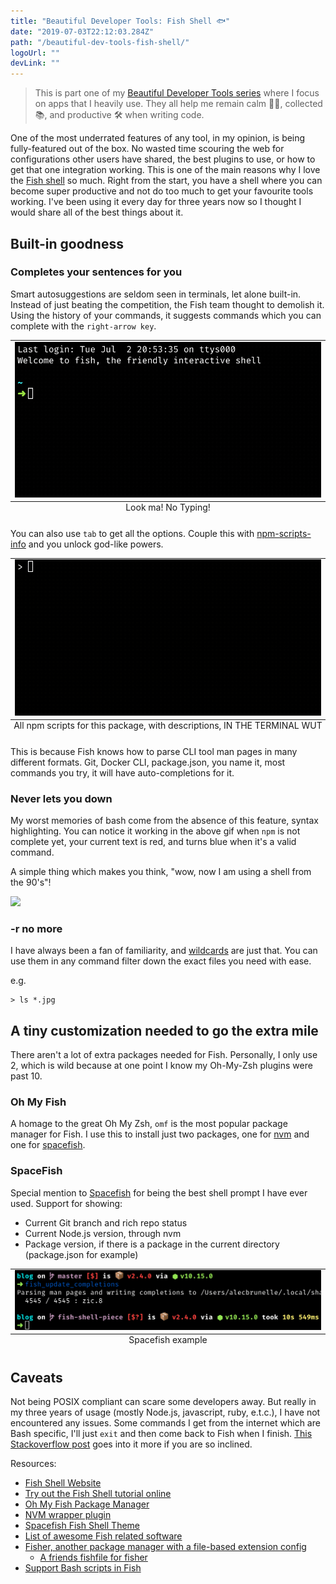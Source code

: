 ```yaml
---
title: "Beautiful Developer Tools: Fish Shell 🐟"
date: "2019-07-03T22:12:03.284Z"
path: "/beautiful-dev-tools-fish-shell/"
logoUrl: ""
devLink: ""
---
```


> This is part one of my [Beautiful Developer Tools series](http://blog.alec.coffee/beautiful-dev-tools/) where I focus on apps that I heavily use. They all help me remain calm 🧘‍♂️, collected 📚, and productive 🛠️ when writing code.

One of the most underrated features of any tool, in my opinion, is being fully-featured out of the box. No wasted time scouring the web for configurations other users have shared, the best plugins to use, or how to get that one integration working. This is one of the main reasons why I love the [Fish shell](https://fishshell.com) so much. Right from the start, you have a shell where you can become super productive and not do too much to get your favourite tools working. I've been using it every day for three years now so I thought I would share all of the best things about it.

## Built-in goodness

### Completes your sentences for you

Smart autosuggestions are seldom seen in terminals, let alone built-in. Instead of just beating the competition, the Fish team thought to demolish it. Using the history of your commands, it suggests commands which you can complete with the `right-arrow key`.

<table class="image">
  <caption align="bottom">Look ma! No Typing!</caption>
  <tr><td><img src="./2019-07-02_20-c66aad9b-0d81-415e-bdaf-154639669382.54.25.gif" alt="example-of-fish-shell-auto-complete"/></td></tr>
</table>

You can also use `tab` to get all the options. Couple this with [npm-scripts-info](https://github.com/srph/npm-scripts-info) and you unlock god-like powers.

<table class="image">
  <caption align="bottom">All npm scripts for this package, with descriptions, IN THE TERMINAL WUT
</caption>
  <tr><td><img src="./2019-07-02_20-cde34afe-a90f-4915-94be-29a4240a6f23.58.14.gif" alt="example-of-fish-shell-tab-complete"/></td></tr>
</table>

This is because Fish knows how to parse CLI tool man pages in many different formats. Git, Docker CLI, package.json, you name it, most commands you try, it will have auto-completions for it.

### Never lets you down

My worst memories of bash come from the absence of this feature, syntax highlighting. You can notice it working in the above gif when `npm` is not complete yet, your current text is red, and turns blue when it's a valid command.

A simple thing which makes you think, "wow, now I am using a shell from the 90's"!

![](https://media.giphy.com/media/lW9XPLjNXyDDO/giphy.gif)

### -r no more

I have always been a fan of familiarity, and [wildcards](https://fishshell.com/docs/current/tutorial.html#tut_wildcards) are just that. You can use them in any command filter down the exact files you need with ease.

e.g.

    > ls *.jpg

## A tiny customization needed to go the extra mile

There aren't a lot of extra packages needed for Fish. Personally, I only use 2, which is wild because at one point I know my Oh-My-Zsh plugins were past 10.

### Oh My Fish

A homage to the great Oh My Zsh, `omf` is the most popular package manager for Fish. I use this to install just two packages, one for [nvm](https://github.com/derekstavis/plugin-nvm) and one for [spacefish](https://github.com/matchai/spacefish/).

### SpaceFish

Special mention to [Spacefish](https://github.com/matchai/spacefish/) for being the best shell prompt I have ever used. Support for showing:

- Current Git branch and rich repo status
- Current Node.js version, through nvm
- Package version, if there is a package in the current directory (package.json for example)

<table class="image">
  <caption align="bottom">Spacefish example
</caption>
  <tr><td><img src="./spacefish_example.png" alt="spacefish-shell-prompt-example"/></td></tr>
</table>

## Caveats

Not being POSIX compliant can scare some developers away. But really in my three years of usage (mostly Node.js, javascript, ruby, e.t.c.), I have not encountered any issues. Some commands I get from the internet which are Bash specific, I'll just `exit` and then come back to Fish when I finish. [This Stackoverflow post](https://stackoverflow.com/questions/48732986/why-how-fish-does-not-support-posix) goes into it more if you are so inclined.

Resources:

- [Fish Shell Website](https://fishshell.com/)
- [Try out the Fish Shell tutorial online](https://rootnroll.com/d/fish-shell/)
- [Oh My Fish Package Manager](https://github.com/oh-my-fish/oh-my-fish)
- [NVM wrapper plugin](https://github.com/derekstavis/plugin-nvm)
- [Spacefish Fish Shell Theme](https://github.com/matchai/spacefish/)
- [List of awesome Fish related software](https://github.com/jorgebucaran/awesome-fish)
- [Fisher, another package manager with a file-based extension config](https://github.com/jorgebucaran/fisher)
  - [A friends fishfile for fisher](https://github.com/elliottsj/dotfiles/blob/master/common/.config/fish/fishfilehttps://github.com/elliottsj/dotfiles/blob/master/common/.config/fish/fishfile)
- [Support Bash scripts in Fish](https://github.com/edc/bass)
